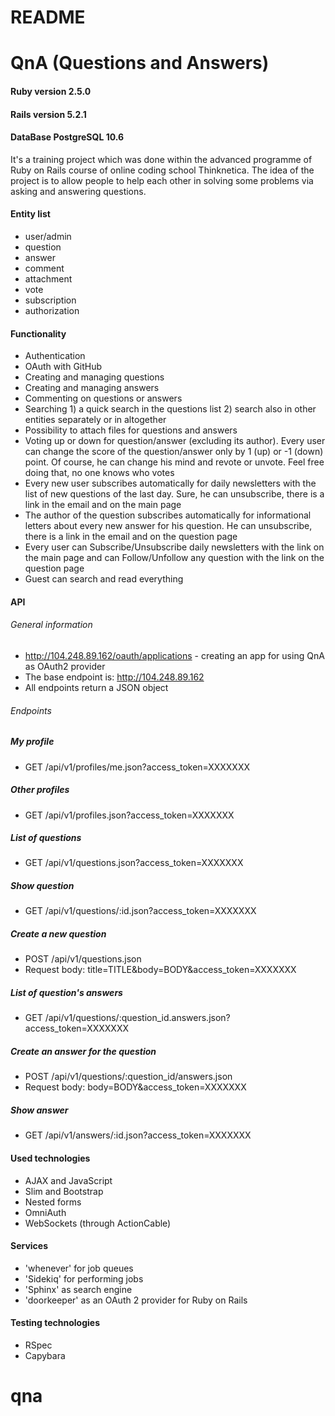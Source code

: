 # README
# QnA (Questions and Answers)

#### Ruby version 2.5.0
#### Rails version 5.2.1
#### DataBase PostgreSQL 10.6

It's a training project which was done within the advanced programme of Ruby on Rails course of online coding school Thinknetica. The idea of the project is to allow people to help each other in solving some problems via asking and answering questions.

#### Entity list
- user/admin
- question
- answer
- comment
- attachment
- vote
- subscription
- authorization


#### Functionality
- Authentication
- OAuth with GitHub
- Creating and managing questions
- Creating and managing answers
- Commenting on questions or answers
- Searching 1) a quick search in the questions list 2) search also in other entities separately or in altogether
- Possibility to attach files for questions and answers
- Voting up or down for question/answer (excluding its author). Every user can change the score of the question/answer only by 1 (up) or -1 (down) point. Of course, he can change his mind and revote or unvote. Feel free doing that, no one knows who votes
- Every new user subscribes automatically for daily newsletters with the list of new questions of the last day. Sure, he can unsubscribe, there is a link in the email and on the main page
- The author of the question subscribes automatically for informational letters about every new answer for his question. He can unsubscribe, there is a link in the email and on the question page
- Every user can Subscribe/Unsubscribe daily newsletters with the link on the main page and can Follow/Unfollow any question with the link on the question page
- Guest can search and read everything


#### API
###### General information
- http://104.248.89.162/oauth/applications - creating an app for using QnA as OAuth2 provider
- The base endpoint is: http://104.248.89.162
- All endpoints return a JSON object
###### Endpoints
##### My profile
- GET /api/v1/profiles/me.json?access_token=XXXXXXX 

##### Other profiles
- GET /api/v1/profiles.json?access_token=XXXXXXX

##### List of questions 
- GET /api/v1/questions.json?access_token=XXXXXXX 

##### Show question
- GET /api/v1/questions/:id.json?access_token=XXXXXXX

##### Create a new question
- POST /api/v1/questions.json
- Request body: title=TITLE&body=BODY&access_token=XXXXXXX

##### List of question's answers
- GET /api/v1/questions/:question_id.answers.json?access_token=XXXXXXX

##### Create an answer for the question
- POST /api/v1/questions/:question_id/answers.json
- Request body: body=BODY&access_token=XXXXXXX

##### Show answer
- GET /api/v1/answers/:id.json?access_token=XXXXXXX


#### Used technologies
- AJAX and JavaScript
- Slim and Bootstrap
- Nested forms
- OmniAuth
- WebSockets (through ActionCable)


#### Services
- 'whenever' for job queues
- 'Sidekiq' for performing jobs
- 'Sphinx' as search engine
- 'doorkeeper' as  an OAuth 2 provider for Ruby on Rails

#### Testing technologies
- RSpec
- Capybara
# qna
